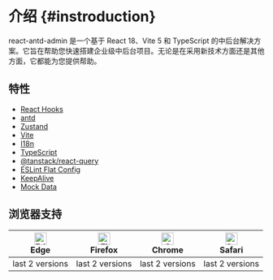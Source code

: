 # 介绍 {#instroduction}

react-antd-admin 是一个基于 React 18、Vite 5 和 TypeScript 的中后台解决方案。它旨在帮助您快速搭建企业级中后台项目。无论是在采用新技术方面还是其他方面，它都能为您提供帮助。

## 特性

- [React Hooks](https://react.dev/)
- [antd](https://ant.design/index-cn/)
- [Zustand](https://zustand-demo.pmnd.rs/)
- [Vite](https://vitejs.dev/)
- [I18n](https://react.i18next.com/)
- [TypeScript](https://www.typescriptlang.org/)
- [@tanstack/react-query](https://tanstack.com/query/latest/docs/framework/react/overview)
- [ESLint Flat Config](https://eslint.org/docs/latest/use/configure/configuration-files-new/)
- [KeepAlive](https://github.com/irychen/keepalive-for-react)
- [Mock Data](https://github.com/condorheroblog/vite-plugin-fake-server)

## 浏览器支持

| [<img src="https://raw.githubusercontent.com/alrra/browser-logos/master/src/edge/edge_48x48.png" alt=" Edge" width="24px" height="24px" />](http://godban.github.io/browsers-support-badges/)<br>Edge | [<img src="https://raw.githubusercontent.com/alrra/browser-logos/master/src/firefox/firefox_48x48.png" alt="Firefox" width="24px" height="24px" />](http://godban.github.io/browsers-support-badges/)<br>Firefox | [<img src="https://raw.githubusercontent.com/alrra/browser-logos/master/src/chrome/chrome_48x48.png" alt="Chrome" width="24px" height="24px" />](http://godban.github.io/browsers-support-badges/)<br>Chrome | [<img src="https://raw.githubusercontent.com/alrra/browser-logos/master/src/safari/safari_48x48.png" alt="Safari" width="24px" height="24px" />](http://godban.github.io/browsers-support-badges/)<br>Safari |
|-------------------------------------------------------------------------------------------------------------------------------------------------------------------------------------------------------|------------------------------------------------------------------------------------------------------------------------------------------------------------------------------------------------------------------|--------------------------------------------------------------------------------------------------------------------------------------------------------------------------------------------------------------|--------------------------------------------------------------------------------------------------------------------------------------------------------------------------------------------------------------|
| last 2 versions                                                                                                                                                                                       | last 2 versions                                                                                                                                                                                                  | last 2 versions                                                                                                                                                                                              | last 2 versions                                                                                                                                                                                              |
